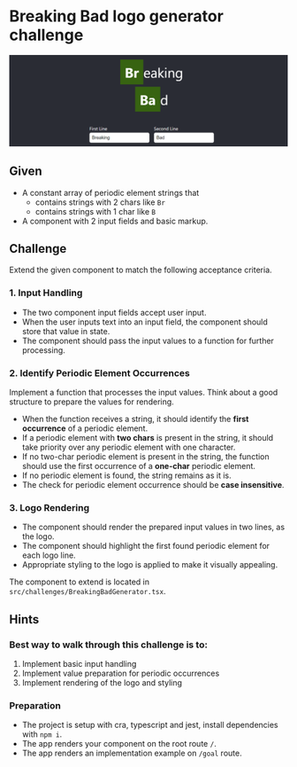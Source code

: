 # Breaking Bad logo generator challenge

![Drag Racing](public/img/breaking_bad_example.png)

## Given
- A constant array of periodic element strings that
  - contains strings with 2 chars like `Br`
  - contains strings with 1 char like `B`
- A component with 2 input fields and basic markup.

##  Challenge
Extend the given component to match the following acceptance criteria.

### 1. Input Handling

- The two component input fields accept user input.
- When the user inputs text into an input field, the component should store that value in state.
- The component should pass the input values to a function for further processing.

### 2. Identify Periodic Element Occurrences
Implement a function that processes the input values. Think about a good structure to prepare the values for rendering.

- When the function receives a string, it should identify the **first occurrence** of a periodic element.
- If a periodic element with **two chars** is present in the string, it should take priority over any periodic element with one character.
- If no two-char periodic element is present in the string, the function should use the first occurrence of a **one-char** periodic element.
- If no periodic element is found, the string remains as it is.
- The check for periodic element occurrence should be **case insensitive**.

### 3. Logo Rendering
- The component should render the prepared input values in two lines, as the logo.
- The component should highlight the first found periodic element for each logo line.
- Appropriate styling to the logo is applied to make it visually appealing.

The component to extend is located in `src/challenges/BreakingBadGenerator.tsx`.

## Hints

### Best way to walk through this challenge is to:
1. Implement basic input handling
2. Implement value preparation for periodic occurrences
3. Implement rendering of the logo and styling

### Preparation
- The project is setup with cra, typescript and jest, install dependencies with `npm i`.
- The app renders your component on the root route `/`.
- The app renders an implementation example on `/goal` route.
